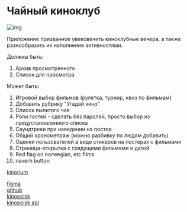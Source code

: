 # Чайный киноклуб

![img](https://mir-s3-cdn-cf.behance.net/project_modules/max_1200/3719ec13417329.5627bb2646088.jpg)

Приложение призванное увековечить киноклубные вечера, а также
разнообразить их наполнение активностями.


Должны быть:
1. Архив просмотренного
2. Список для просмотра

Может быть:
1. Игровой выбор фильмов (рулетка, турнир, квиз по фильмам)
2. Добавить рубрику "Угадай кино"
3. Список выпитого чая
4. Роли гостей - сделать без паролей, просто выбор из предустановленного списка
5. Саундтреки при наведении на постер
6. Общий хронометраж (можно разбивку по людям добавить)
7. Оценки пользователей в виде стикеров на постерах с фильмами
8. Страница-открытка с грядущими фильмами и датой
9. Red flag on norwegian, etc films
10. naverh button


[kinorium](https://ru.kinorium.com/collections/kinorium/)

[figma](https://www.figma.com/design/iEelBzbgfnGmk810JXHGGn/%D0%BA%D0%B8%D0%BD%D0%BE%D0%BA%D0%BB%D1%83%D0%B1?node-id=0-1&node-type=canvas&t=ZwrMRzvz8z7EbmCr-0)  
[github](https://github.com/bet55/-)  
[kinopoisk](https://www.kinopoisk.ru/mykp/folders/4583/?format=posters&limit=50)  
[kinopoisk api](https://api.kinopoisk.dev/documentation#/)